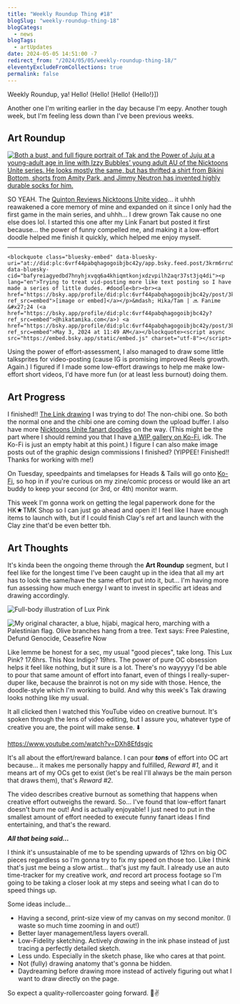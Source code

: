 ```yaml
---
title: "Weekly Roundup Thing #18"
blogSlug: "weekly-roundup-thing-18"
blogCategs:
  - news
blogTags:
  - artUpdates
date: 2024-05-05 14:51:00 -7
redirect_from: "/2024/05/05/weekly-roundup-thing-18/"
eleventyExcludeFromCollections: true
permalink: false
---
```

Weekly Roundup, ya! Hello! (Hello! [Hello! {Hello!}])

Another one I'm writing earlier in the day because I'm eepy. Another tough week, but I'm feeling less down than I've been previous weeks.

## Art Roundup

[![Both a bust, and full figure portrait of Tak and the Power of Juju at a young-adult age in line with Izzy Bubbles’ young adult AU of the Nicktoons Unite series. He looks mostly the same, but has thrifted a shirt from Bikini Bottom, shorts from Amity Park, and Jimmy Neutron has invented highly durable socks for him.](D:\Users\hikad\Pictures\Art%20Posts\Gallery\2024\20240426_YATak_96-gwm.png)](https://hikatamika.com/portfolio/2024-04-tak/)

SO YEAH. The [Quinton Reviews Nicktoons Unite video](https://www.youtube.com/watch?v=txy4GF3NYl4)… it uhhh reawakened a core memory of mine and expanded on it since I only had the first game in the main series, and uhhh… I drew grown Tak cause no one else does lol. I started this one after my Link Fanart but posted it first because… the power of funny compelled me, and making it a low-effort doodle helped me finish it quickly, which helped me enjoy myself.

---

```
<blockquote class="bluesky-embed" data-bluesky-uri="at://did:plc:6vrf44pabqhagogoibjbc42y/app.bsky.feed.post/3krm6rru54c24" data-bluesky-cid="bafyreiagyedbd7hnyhjxvqq6a4khiqmtkonjxdzvpilh2aqr37st3jq4di"><p lang="en">Trying to treat vid-posting more like text posting so I have made a series of little dudes. #doodle<br><br><a href="https://bsky.app/profile/did:plc:6vrf44pabqhagogoibjbc42y/post/3krm6rru54c24?ref_src=embed">[image or embed]</a></p>&mdash; Hika/Tam | 🔜 Fanime &#x27;24 (<a href="https://bsky.app/profile/did:plc:6vrf44pabqhagogoibjbc42y?ref_src=embed">@hikatamika.com</a>) <a href="https://bsky.app/profile/did:plc:6vrf44pabqhagogoibjbc42y/post/3krm6rru54c24?ref_src=embed">May 3, 2024 at 11:49 AM</a></blockquote><script async src="https://embed.bsky.app/static/embed.js" charset="utf-8"></script>
```

Using the power of effort-assessment, I also managed to draw some little talksprites for video-posting (cause IG is promising improved Reels growth. Again.) I figured if I made some low-effort drawings to help me make low-effort short videos, I'd have more fun (or at least less burnout) doing them.

## Art Progress

I finished!! [The Link drawing](https://ko-fi.com/i/IW7W4WS298) I was trying to do! The non-chibi one. So both the normal one and the chibi one are coming down the upload buffer. I also have more [Nicktoons Unite fanart doodles](https://ko-fi.com/i/IV7V7XJPDW) on the way. (This might be the part where I should remind you that I have [a WIP gallery on Ko-Fi](https://ko-fi.com/album/WIPs-J3J7FPONA), idk. The Ko-Fi is just an empty habit at this point.) I figure I can also make image posts out of the graphic design commissions I finished? (YIPPEE! Finished!! Thanks for working with me!)

On Tuesday, speedpaints and timelapses for Heads & Tails will go onto [Ko-Fi](https://ko-fi.com/hikatamika/tiers), so hop in if you're curious on my zine/comic process or would like an art buddy to keep your second (or 3rd, or 4th) monitor warm.

This week I'm gonna work on getting the legal paperwork done for the HK★TMK Shop so I can just go ahead and open it! I feel like I have enough items to launch with, but if I could finish Clay's ref art and launch with the Clay zine that'd be even better tbh.

## Art Thoughts

It's kinda been the ongoing theme through the **Art Roundup** segment, but I feel like for the longest time I've been caught up in the idea that all my art has to look the same/have the same effort put into it, but… I'm having more fun assessing how much energy I want to invest in specific art ideas and drawing accordingly.

![Full-body illustration of Lux Pink](D:\Users\hikad\Pictures\Art%20Posts\Gallery\2023\20230609_Pink_150B-gwm.png)

![My original character, a blue, hijabi, magical hero, marching with a Palestinian flag. Olive branches hang from a tree. Text says: Free Palestine, Defund Genocide, Ceasefire Now](D:\Users\hikad\Pictures\Art%20Posts\Gallery\2024\20240219_NX%20Indg%20Final%20Crop%2096-gwm.png)

Like lemme be honest for a sec, my usual "good pieces", take long. This Lux Pink? 17.6hrs. This Nox Indigo? 19hrs. The power of pure OC obsession helps it feel like nothing, but it sure is a lot. There's no wayyyyy I'd be able to pour that same amount of effort into fanart, even of things I really-super-duper like, because the brainrot is not on my side with those. Hence, the doodle-style which I'm working to build. And why this week's Tak drawing looks nothing like my usual.

It all clicked then I watched this YouTube video on creative burnout. It's spoken through the lens of video editing, but I assure you, whatever type of creative you are, the point will make sense. ⬇️

https://www.youtube.com/watch?v=DXh8Efdsgjc

It's all about the effort/reward balance. I can pour _**tons**_ of effort into OC art because… it makes me personally happy and fulfilled, _Reward #1_, and it means art of my OCs get to exist (let's be real I'll always be the main person that draws them), that's _Reward #2_.

The video describes creative burnout as something that happens when creative effort outweighs the reward. So… I've found that low-effort fanart doesn't burn me out! And is actually enjoyable! I just need to put in the smallest amount of effort needed to execute funny fanart ideas I find entertaining, and that's the reward.

_**All that being said…**_

I think it's unsustainable of me to be spending upwards of 12hrs on big OC pieces regardless so I'm gonna try to fix my speed on those too. Like I think that's just me being a slow artist… that's just my fault. I already use an auto time-tracker for my creative work, _and_ record art process footage so I'm going to be taking a closer look at my steps and seeing what I can do to speed things up.

Some ideas include…

- Having a second, print-size view of my canvas on my second monitor. (I waste so much time zooming in and out!)
- Better layer management/less layers overall.
- Low-Fidelity sketching. Actively _drawing_ in the ink phase instead of just tracing a perfectly detailed sketch.
- Less undo. Especially in the sketch phase, like who cares at that point.
- Not (fully) drawing anatomy that's gonna be hidden.
- Daydreaming before drawing more instead of actively figuring out what I want to draw directly on the page.

So expect a quality-rollercoaster going forward. 😬✌️